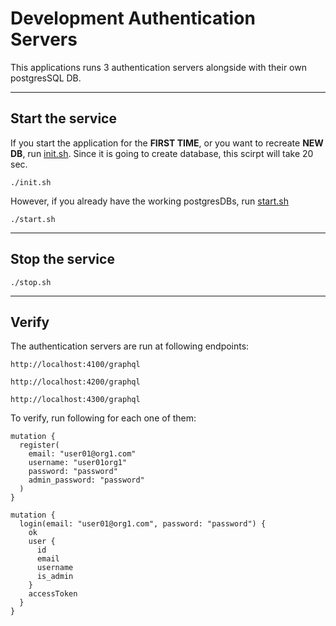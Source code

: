 
# Development Authentication Servers

This applications runs 3 authentication servers alongside with their own postgresSQL DB.

***

## Start the service

If you start the application for the **FIRST TIME**, or you want to recreate **NEW DB**, run [init.sh](init.sh). Since it is going to create database, this scirpt will take 20 sec.

```shell script
./init.sh
```

However, if you already have the working postgresDBs, run [start.sh](start.sh)

```shell script
./start.sh
```

***

## Stop the service

```shell script
./stop.sh
```

***

## Verify

The authentication servers are run at following endpoints:

```shell script
http://localhost:4100/graphql
```

```shell script
http://localhost:4200/graphql
```

```shell script
http://localhost:4300/graphql
```

To verify, run following for each one of them:

```shell script
mutation {
  register(
    email: "user01@org1.com"
    username: "user01org1"
    password: "password"
    admin_password: "password"
  )
}
```

```shell script
mutation {
  login(email: "user01@org1.com", password: "password") {
    ok
    user {
      id
      email
      username
      is_admin
    }
    accessToken
  }
}
```
